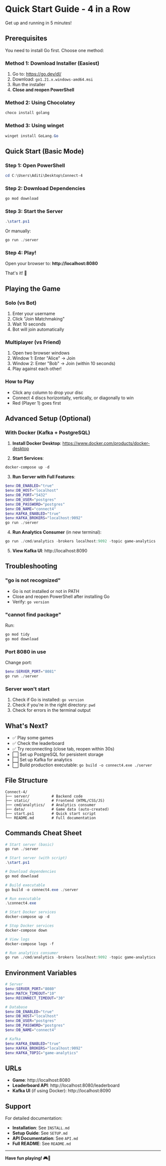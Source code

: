 # Quick Start Guide - 4 in a Row

Get up and running in 5 minutes!

## Prerequisites

You need to install Go first. Choose one method:

### Method 1: Download Installer (Easiest)
1. Go to: https://go.dev/dl/
2. Download: `go1.21.x.windows-amd64.msi`
3. Run the installer
4. **Close and reopen PowerShell**

### Method 2: Using Chocolatey
```powershell
choco install golang
```

### Method 3: Using winget
```powershell
winget install GoLang.Go
```

## Quick Start (Basic Mode)

### Step 1: Open PowerShell
```powershell
cd C:\Users\Aditi\Desktop\Connect-4
```

### Step 2: Download Dependencies
```powershell
go mod download
```

### Step 3: Start the Server
```powershell
.\start.ps1
```

Or manually:
```powershell
go run ./server
```

### Step 4: Play!
Open your browser to: **http://localhost:8080**

That's it! 🎉

## Playing the Game

### Solo (vs Bot)
1. Enter your username
2. Click "Join Matchmaking"
3. Wait 10 seconds
4. Bot will join automatically

### Multiplayer (vs Friend)
1. Open two browser windows
2. Window 1: Enter "Alice" → Join
3. Window 2: Enter "Bob" → Join (within 10 seconds)
4. Play against each other!

### How to Play
- Click any column to drop your disc
- Connect 4 discs horizontally, vertically, or diagonally to win
- Red (Player 1) goes first

## Advanced Setup (Optional)

### With Docker (Kafka + PostgreSQL)

1. **Install Docker Desktop**: https://www.docker.com/products/docker-desktop

2. **Start Services**:
```powershell
docker-compose up -d
```

3. **Run Server with Full Features**:
```powershell
$env:DB_ENABLED="true"
$env:DB_HOST="localhost"
$env:DB_PORT="5432"
$env:DB_USER="postgres"
$env:DB_PASSWORD="postgres"
$env:DB_NAME="connect4"
$env:KAFKA_ENABLED="true"
$env:KAFKA_BROKERS="localhost:9092"
go run ./server
```

4. **Run Analytics Consumer** (in new terminal):
```powershell
go run ./cmd/analytics -brokers localhost:9092 -topic game-analytics
```

5. **View Kafka UI**: http://localhost:8090

## Troubleshooting

### "go is not recognized"
- Go is not installed or not in PATH
- Close and reopen PowerShell after installing Go
- Verify: `go version`

### "cannot find package"
Run:
```powershell
go mod tidy
go mod download
```

### Port 8080 in use
Change port:
```powershell
$env:SERVER_PORT="8081"
go run ./server
```

### Server won't start
1. Check if Go is installed: `go version`
2. Check if you're in the right directory: `pwd`
3. Check for errors in the terminal output

## What's Next?

- ✅ Play some games
- ✅ Check the leaderboard
- ✅ Try reconnecting (close tab, reopen within 30s)
- ⬜ Set up PostgreSQL for persistent storage
- ⬜ Set up Kafka for analytics
- ⬜ Build production executable: `go build -o connect4.exe ./server`

## File Structure

```
Connect-4/
├── server/          # Backend code
├── static/          # Frontend (HTML/CSS/JS)
├── cmd/analytics/   # Analytics consumer
├── data/            # Game data (auto-created)
├── start.ps1        # Quick start script
└── README.md        # Full documentation
```

## Commands Cheat Sheet

```powershell
# Start server (basic)
go run ./server

# Start server (with script)
.\start.ps1

# Download dependencies
go mod download

# Build executable
go build -o connect4.exe ./server

# Run executable
.\connect4.exe

# Start Docker services
docker-compose up -d

# Stop Docker services
docker-compose down

# View logs
docker-compose logs -f

# Run analytics consumer
go run ./cmd/analytics -brokers localhost:9092 -topic game-analytics
```

## Environment Variables

```powershell
# Server
$env:SERVER_PORT="8080"
$env:MATCH_TIMEOUT="10"
$env:RECONNECT_TIMEOUT="30"

# Database
$env:DB_ENABLED="true"
$env:DB_HOST="localhost"
$env:DB_USER="postgres"
$env:DB_PASSWORD="postgres"
$env:DB_NAME="connect4"

# Kafka
$env:KAFKA_ENABLED="true"
$env:KAFKA_BROKERS="localhost:9092"
$env:KAFKA_TOPIC="game-analytics"
```

## URLs

- **Game**: http://localhost:8080
- **Leaderboard API**: http://localhost:8080/leaderboard
- **Kafka UI** (if using Docker): http://localhost:8090

## Support

For detailed documentation:
- **Installation**: See `INSTALL.md`
- **Setup Guide**: See `SETUP.md`
- **API Documentation**: See `API.md`
- **Full README**: See `README.md`

---

**Have fun playing! 🎮🎉**

